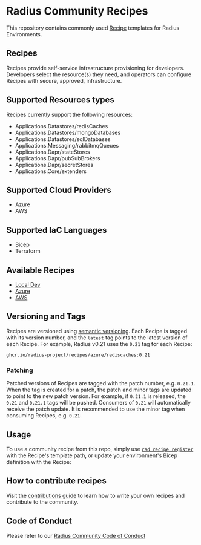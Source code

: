 # Radius Community Recipes

This repository contains commonly used [Recipe](https://docs.radapp.io/recipes) templates for Radius Environments.

## Recipes

Recipes provide self-service infrastructure provisioning for developers. Developers select the resource(s) they need, and operators can configure Recipes with secure, approved, infrastructure.

## Supported Resources types

Recipes currently support the following resources:

  - Applications.Datastores/redisCaches
  - Applications.Datastores/mongoDatabases
  - Applications.Datastores/sqlDatabases
  - Applications.Messaging/rabbitmqQueues
  - Applications.Dapr/stateStores
  - Applications.Dapr/pubSubBrokers
  - Applications.Dapr/secretStores
  - Applications.Core/extenders

## Supported Cloud Providers

  - Azure
  - AWS

## Supported IaC Languages

  - Bicep
  - Terraform

## Available Recipes

  - [Local Dev](/local-dev)
  - [Azure](/azure)
  - [AWS](/aws) 

## Versioning and Tags

Recipes are versioned using [semantic versioning](https://semver.org/). Each Recipe is tagged with its version number, and the `latest` tag points to the latest version of each Recipe. For example, Radius v0.21 uses the `0.21` tag for each Recipe:

```
ghcr.io/radius-project/recipes/azure/rediscaches:0.21
```

### Patching

Patched versions of Recipes are tagged with the patch number, e.g. `0.21.1`. When the tag is created for a patch, the patch and minor tags are updated to point to the new patch version. For example, if `0.21.1` is released, the `0.21` and `0.21.1` tags will be pushed. Consumers of `0.21` will automatically receive the patch update. It is recommended to use the minor tag when consuming Recipes, e.g. `0.21`.

## Usage

To use a community recipe from this repo, simply use [`rad recipe register`](https://docs.radapp.io/reference/cli/rad_recipe_register) with the Recipe's template path, or update your environment's Bicep definition with the Recipe:

## How to contribute recipes

Visit the [contributions guide](CONTRIBUTING.md) to learn how to write your own recipes and contribute to the community.

## Code of Conduct

Please refer to our [Radius Community Code of Conduct](https://github.com/radius-project/radius/blob/main/CODE_OF_CONDUCT.md)
